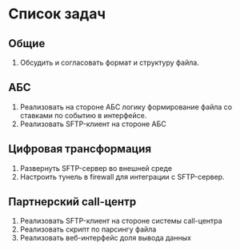 # Список задач 
## Общие
1. Обсудить и согласовать формат и структуру файла.
## АБС
1. Реализовать на стороне АБС логику формирование файла со ставками по событию в интерфейсе.
2. Реализовать SFTP-клиент на стороне АБС
## Цифровая трансформация 
1. Развернуть SFTP-сервер во внешней среде 
2. Настроить тунель в firewall для интеграции с SFTP-сервер. 
## Партнерский call-центр
1. Реализовать SFTP-клиент на стороне системы call-центра 
2. Реализовать скрипт по парсингу файла
3. Реализовать веб-интерфейс доля вывода данных 
